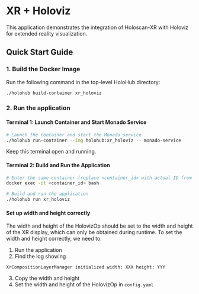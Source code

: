 # XR + Holoviz

This application demonstrates the integration of Holoscan-XR with Holoviz for extended reality visualization.


## Quick Start Guide

### 1. Build the Docker Image

Run the following command in the top-level HoloHub directory:
```bash
./holohub build-container xr_holoviz
```

### 2. Run the application

#### Terminal 1: Launch Container and Start Monado Service
```bash
# Launch the container and start the Monado service
./holohub run-container --img holohub:xr_holoviz -- monado-service
```
Keep this terminal open and running.

#### Terminal 2: Build and Run the Application
```bash
# Enter the same container (replace <container_id> with actual ID from 'docker ps')
docker exec -it <container_id> bash

# Build and run the application
./holohub run xr_holoviz
```

#### Set up width and height correctly

The width and height of the HolovizOp should be set to the width and height of the XR display, which can only be obtained during runtime. To set the width and height correctly, we need to:

1. Run the application
2. Find the log showing 
```
XrCompositionLayerManager initialized width: XXX height: YYY
```
3. Copy the width and height
4. Set the width and height of the HolovizOp in `config.yaml`